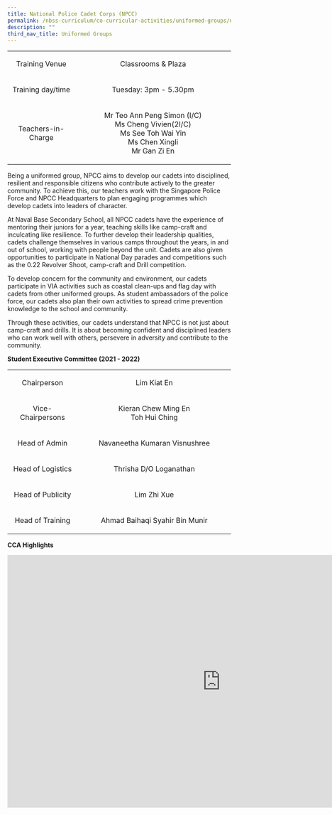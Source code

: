 ```yaml
---
title: National Police Cadet Corps (NPCC)
permalink: /nbss-curriculum/co-curricular-activities/uniformed-groups/national-police-cadet-corps-npcc/
description: ""
third_nav_title: Uniformed Groups
---
```


<table width="0">
<tbody>
<tr>
<td style="text-align: center;" width="161">
<p>Training Venue</p>
</td>
<td style="text-align: center;" width="441">
<p>Classrooms &amp; Plaza</p>
</td>
</tr>
<tr>
<td style="text-align: center;" width="161">
<p>Training day/time</p>
</td>
<td style="text-align: center;" width="441">
<p>Tuesday: 3pm - 5.30pm</p>
</td>
</tr>
<tr>
<td style="text-align: center;" width="161">
<p>Teachers-in-Charge</p>
</td>
<td style="text-align: center;" width="441">
<p>Mr Teo Ann Peng Simon (I/C)<br />Ms Cheng Vivien(2I/C)<br />Ms See Toh Wai Yin<br />Ms Chen Xingli<br />Mr Gan Zi En</p>
</td>
</tr>
</tbody>
</table>
<p>Being a uniformed group, NPCC aims to develop our cadets into disciplined, resilient and responsible citizens who contribute actively to the greater community. To achieve this, our teachers work with the Singapore Police Force and NPCC Headquarters to plan engaging programmes which develop cadets into leaders of character.&nbsp;</p>
<p>At Naval Base Secondary School, all NPCC cadets have the experience of mentoring their juniors for a year, teaching skills like camp-craft and inculcating like resilience. To further develop their leadership qualities, cadets challenge themselves in various camps throughout the years, in and out of school, working with people beyond the unit. Cadets are also given opportunities to participate in National Day parades and competitions such as the 0.22 Revolver Shoot, camp-craft and Drill competition.&nbsp;</p>
<p>To develop concern for the community and environment, our cadets participate in VIA activities such as coastal clean-ups and flag day with cadets from other uniformed groups. As student ambassadors of the police force, our cadets also plan their own activities to spread crime prevention knowledge to the school and community.</p>
<p>Through these activities, our cadets understand that NPCC is not just about camp-craft and drills. It is about becoming confident and disciplined leaders who can work well with others, persevere in adversity and contribute to the community.</p>
<p><strong>Student Executive Committee (2021 - 2022)</strong></p>
<table width="0">
<tbody>
<tr>
<td style="text-align: center;" width="161">
<p>Chairperson</p>
</td>
<td style="text-align: center;" width="441">
<p>Lim Kiat En</p>
</td>
</tr>
<tr>
<td style="text-align: center;" width="161">
<p>Vice-Chairpersons</p>
</td>
<td style="text-align: center;" width="441">
<p>Kieran Chew Ming En<br />Toh Hui Ching</p>
</td>
</tr>
<tr>
<td style="text-align: center;" width="161">
<p>Head of Admin</p>
</td>
<td style="text-align: center;" width="441">
<p>Navaneetha Kumaran Visnushree</p>
</td>
</tr>
<tr>
<td style="text-align: center;" width="161">
<p>Head of Logistics</p>
</td>
<td style="text-align: center;" width="441">
<p>Thrisha D/O Loganathan</p>
</td>
</tr>
<tr>
<td style="text-align: center;" width="161">
<p>Head of Publicity</p>
</td>
<td style="text-align: center;" width="441">
<p>Lim Zhi Xue</p>
</td>
</tr>
<tr>
<td style="text-align: center;" width="161">
<p>Head of Training</p>
</td>
<td style="text-align: center;" width="441">
<p>Ahmad Baihaqi Syahir Bin Munir</p>
</td>
</tr>
</tbody>
</table>
<p><strong>CCA Highlights</strong></p>
<iframe src="https://docs.google.com/presentation/d/e/2PACX-1vR7xhD2ouilCyUSalUoNP1FZyh3j8trgVuwgm_Fxh91Z_MGHgsgyFj3ddqXlImi64PQXunQLFOoCkCd/embed?start=false&loop=false&delayms=10000" frameborder="0" width="960" height="569" allowfullscreen="true"></iframe>
